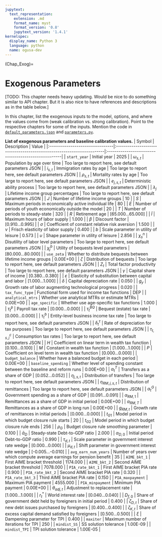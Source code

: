 ```yaml
---
jupytext:
  text_representation:
    extension: .md
    format_name: myst
    format_version: '0.8'
    jupytext_version: '1.4.1'
kernelspec:
  display_name: Python 3
  language: python
  name: ogusa-dev
---
```


(Chap_Exog)=
# Exogenous Parameters

  [TODO: This chapter needs heavy updating. Would be nice to do something similar to API chapter. But it is also nice to have references and descriptions as in the table below.]

  In this chapter, list the exogenous inputs to the model, options, and where the values come from (weak calibration vs. strong calibration). Point to the respective chapters for some of the inputs. Mention the code in [`default_parameters.json`](https://github.com/PSLmodels/OG-USA/blob/master/ogusa/default_parameters.json) and [`parameters.py`](https://github.com/PSLmodels/OG-USA/blob/master/ogusa/parameters.py).

  <!-- +++
  ```{code-cell} ogusa-dev
  :tags: [hide-cell]
  from myst_nb import glue
  import ogusa.parameter_tables as pt
  from ogusa import Specifications
  p = Specifications()
  table = pt.param_table(p, table_format=None, path=None)
  glue("param_table", table, display=False)
  ```
  -->

  **List of exogenous parameters and baseline calibration values.**
  | Symbol                           | Description                                                             | Value                                                 |
|:---------------------------------|:------------------------------------------------------------------------|:------------------------------------------------------|
| $\texttt{start\_year}$           | Initial year                                                            | 2025                                                  |
| $\omega_{s,t}$                   | Population by age over time                                             | Too large to report here, see default parameters JSON |
| $i_{s,t}$                        | Immigration rates by age                                                | Too large to report here, see default parameters JSON |
| $\rho_{s,t}$                     | Mortality rates by age                                                  | Too large to report here, see default parameters JSON |
| $e_{j,s,t}$                      | Deterministic ability process                                           | Too large to report here, see default parameters JSON |
| $\lambda_{j}$                    | Lifetime income group percentages                                       | Too large to report here, see default parameters JSON |
| $J$                              | Number of lifetime income groups                                        | 10                                                    |
| $S$                              | Maximum periods in economically active individual life                  | 80                                                    |
| $E$                              | Number of periods of youth economically outside the model               | 20                                                    |
| $T$                              | Number of periods to steady-state                                       | 320                                                   |
| $R$                              | Retirement age                                                          | [65.000...65.000]                                     |
| $\tilde{l}$                      | Maximum hours of labor supply                                           | 1.000                                                 |
| $\beta$                          | Discount factor                                                         | [0.910...0.995]                                       |
| $\sigma$                         | Coefficient of constant relative risk aversion                          | 1.500                                                 |
| $\nu$                            | Frisch elasticity of labor supply                                       | 0.400                                                 |
| $b$                              | Scale parameter in utility of leisure                                   | 0.573                                                 |
| $\upsilon$                       | Shape parameter in utility of leisure                                   | 2.856                                                 |
| $\chi^{n}_{s}$                   | Disutility of labor level parameters                                    | Too large to report here, see default parameters JSON |
| $\chi^{b}_{j}$                   | Utility of bequests level parameters                                    | [80.000...80.000]                                     |
| $\texttt{use\_zeta}$             | Whether to distribute bequests between lifetime income groups           | 0.00E+00                                              |
| $\zeta$                          | Distribution of bequests                                                | Too large to report here, see default parameters JSON |
| $Z_{t}$                          | Total factor productivity                                               | Too large to report here, see default parameters JSON |
| $\gamma$                         | Capital share of income                                                 | [0.380...0.380]                                       |
| $\varepsilon$                    | Elasticity of substitution between capital and labor                    | [1.000...1.000]                                       |
| $\delta$                         | Capital depreciation rate                                               | 0.050                                                 |
| $g_{y}$                          | Growth rate of labor augmenting technological progress                  | 0.020                                                 |
| $\texttt{tax\_func\_type}$       | Functional form used for income tax functions                           | DEP                                                   |
| $\texttt{analytical\_mtrs}$      | Whether use analytical MTRs or estimate MTRs                            | 0.00E+00                                              |
| $\texttt{age\_specific}$         | Whether use age-specific tax functions                                  | 1.000                                                 |
| $\tau^{p}_{t}$                   | Payroll tax rate                                                        | [0.000...0.000]                                       |
| $\tau^{BQ}_{t}$                  | Bequest (estate) tax rate                                               | [0.000...0.000]                                       |
| $\tau^{b}_{t}$                   | Entity-level business income tax rate                                   | Too large to report here, see default parameters JSON |
| $\delta^{\tau}_{t}$              | Rate of depreciation for tax purposes                                   | Too large to report here, see default parameters JSON |
| $\tau^{c}_{t,s,j}$               | Consumption tax rates                                                   | Too large to report here, see default parameters JSON |
| $H$                              | Coefficient on linear term in wealth tax function                       | [0.100...0.100]                                       |
| $M$                              | Constant in wealth tax function                                         | [1.000...1.000]                                       |
| $P$                              | Coefficient on level term in wealth tax function                        | [0.000...0.000]                                       |
| $\texttt{budget\_balance}$       | Whether have a balanced budget in each period                           | 0.00E+00                                              |
| $\texttt{baseline\_spending}$    | Whether level of spending constant between the baseline and reform runs | 0.00E+00                                              |
| $\alpha^{T}_{t}$                 | Transfers as a share of GDP                                             | [0.052...0.052]                                       |
| $\eta_{j,s,t}$                   | Distribution of transfers                                               | Too large to report here, see default parameters JSON |
| $\eta_{RM,j,s,t}$                | Distribution of remittances                                             | Too large to report here, see default parameters JSON |
| $\alpha^{G}_{t}$                 | Government spending as a share of GDP                                   | [0.091...0.091]                                       |
| $\alpha_{RM,1}$                  | Remittances as a share of GDP in initial period                         | 0.00E+00                                              |
| $\alpha_{RM,T}$                  | Remittances as a share of GDP in long run                               | 0.00E+00                                              |
| $g_{RM,t}$                       | Growth rate of remittances in initial periods                           | [0.000...0.000]                                       |
| $t_{G1}$                         | Model period in which budget closure rule starts                        | 20                                                    |
| $t_{G2}$                         | Model period in which budget closure rule ends                          | 256                                                   |
| $\rho_{G}$                       | Budget closure rule smoothing parameter                                 | 0.100                                                 |
| $\bar{\alpha}_{D}$               | Steady-state Debt-to-GDP ratio                                          | 2.000                                                 |
| $\alpha_{D,0}$                   | Initial period Debt-to-GDP ratio                                        | 0.990                                                 |
| $\tau_{d,t}$                     | Scale parameter in government interest rate wedge                       | [0.000...0.000]                                       |
| $\mu_{d,t}$                      | Shift parameter in government interest rate wedge                       | [-0.005...-0.010]                                     |
| $\texttt{avg\_earn\_num\_years}$ | Number of years over which compute average earnings for pension benefit | 35                                                    |
| $\texttt{AIME\_bkt\_1}$          | First AIME bracket threshold                                            | 1174.000                                              |
| $\texttt{AIME\_bkt\_2}$          | Second AIME bracket threshold                                           | 7078.000                                              |
| $\texttt{PIA\_rate\_bkt\_1}$     | First AIME bracket PIA rate                                             | 0.900                                                 |
| $\texttt{PIA\_rate\_bkt\_2}$     | Second AIME bracket PIA rate                                            | 0.320                                                 |
| $\texttt{PIA\_rate\_bkt\_3}$     | Third AIME bracket PIA rate                                             | 0.150                                                 |
| $\texttt{PIA\_maxpayment}$       | Maximum PIA payment                                                     | 4555.000                                              |
| $\texttt{PIA\_minpayment}$       | Minimum PIA payment                                                     | 0.00E+00                                              |
| $\theta_{adj,t}$                 | Adjustment to replacement rate                                          | [1.000...1.000]                                       |
| $r^{*}_{t}$                      | World interest rate                                                     | [0.040...0.040]                                       |
| $D_{f,0}$                        | Share of government debt held by foreigners in initial period           | 0.400                                                 |
| $\zeta_{D, t}$                   | Share of new debt issues purchased by foreigners                        | [0.400...0.400]                                       |
| $\zeta_{K, t}$                   | Share of excess capital demand satisfied by foreigners                  | [0.500...0.500]                                       |
| $\xi$                            | Dampening parameter for TPI                                             | 0.400                                                 |
| $\texttt{maxiter}$               | Maximum number of iterations for TPI                                    | 250                                                   |
| $\texttt{mindist\_SS}$           | SS solution tolerance                                                   | 1.00E-09                                              |
| $\texttt{mindist\_TPI}$          | TPI solution tolerance                                                  | 1.00E-05                                              |